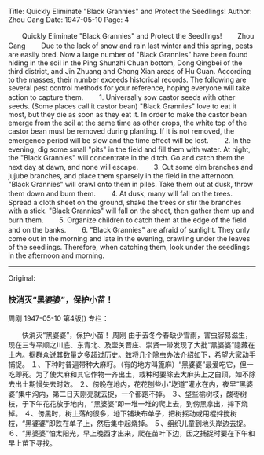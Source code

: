 Title: Quickly Eliminate "Black Grannies" and Protect the Seedlings!
Author: Zhou Gang
Date: 1947-05-10
Page: 4

　　Quickly Eliminate "Black Grannies" and Protect the Seedlings!
　　Zhou Gang
　　Due to the lack of snow and rain last winter and this spring, pests are easily bred. Now a large number of "Black Grannies" have been found hiding in the soil in the Ping Shunzhi Chuan bottom, Dong Qingbei of the third district, and Jin Zhuang and Chong Xian areas of Hu Guan. According to the masses, their number exceeds historical records. The following are several pest control methods for your reference, hoping everyone will take action to capture them.
　　1.  Universally sow castor seeds with other seeds. (Some places call it castor bean) "Black Grannies" love to eat it most, but they die as soon as they eat it. In order to make the castor bean emerge from the soil at the same time as other crops, the white top of the castor bean must be removed during planting. If it is not removed, the emergence period will be slow and the time effect will be lost.
　　2.  In the evening, dig some small "pits" in the field and fill them with water. At night, the "Black Grannies" will concentrate in the ditch. Go and catch them the next day at dawn, and none will escape.
　　3.  Cut some elm branches and jujube branches, and place them sparsely in the field in the afternoon. "Black Grannies" will crawl onto them in piles. Take them out at dusk, throw them down and burn them.
　　4.  At dusk, many will fall on the trees. Spread a cloth sheet on the ground, shake the trees or stir the branches with a stick. "Black Grannies" will fall on the sheet, then gather them up and burn them.
　　5.  Organize children to catch them at the edge of the field and on the banks.
　　6.  "Black Grannies" are afraid of sunlight. They only come out in the morning and late in the evening, crawling under the leaves of the seedlings. Therefore, when catching them, look under the seedlings in the afternoon and morning.



<hr /> 

Original: 


### 快消灭“黑婆婆”，保护小苗！
周刚
1947-05-10
第4版()
专栏：

　　快消灭“黑婆婆”，保护小苗！
    周刚
    由于去冬今春缺少雪雨，害虫容易滋生，现在三专平顺之川底、东青北、及壶关晋庄、崇贤一带发现了大批“黑婆婆”隐藏在土内。据群众说其数量之多超过历史。兹将几个除虫办法介绍如下，希望大家动手捕捉。
    １、下种时普遍带种大麻籽。（有的地方叫篦麻）“黑婆婆”最爱吃它，但一吃即死。为了使大麻和其它作物一齐出土，栽种时要除去大麻头上之白顶，如不除去出土期慢失去时效。
    ２、傍晚在地内，花花刨些小“圪道”灌水在内，夜里“黑婆婆”集中沟内，第二日天刚亮就去捉，一个都跑不掉。
    ３、垡些榆树枝，酸枣树枝，于下午花花放于地内，“黑婆婆”即一堆一堆的爬上去，到傍黑拿出，摔下烧掉。
    ４、傍黑时，树上落的很多，地下铺块布单子，把树摇动或用棍拌搅树枝，“黑婆婆”即跌在单子上，然后集中起烧掉。
    ５、组织儿童到地头岸边去捉。
    ６、“黑婆婆”怕太阳光，早上晚西才出来，爬在苗叶下边，因之捕捉时要在下午和早上苗下寻找。

